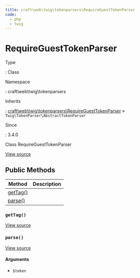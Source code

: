 ```yaml
---
title: craft\web\twig\tokenparsers\RequireGuestTokenParser
code:
  - php
  - twig
---
```


# RequireGuestTokenParser

Type

:   Class

Namespace

:   craft\web\twig\tokenparsers

Inherits

:   [craft\web\twig\tokenparsers\RequireGuestTokenParser](craft-web-twig-tokenparsers-requireguesttokenparser.md) &raquo;
`Twig\TokenParser\AbstractTokenParser`

Since

:   3.4.0



Class RequireGuestTokenParser





[View source](https://github.com/craftcms/cms/blob/master/src/web/twig/tokenparsers/RequireGuestTokenParser.php)






## Public Methods

| Method                                                                           | Description
| -------------------------------------------------------------------------------- | -----------
| [getTag()](craft-web-twig-tokenparsers-requireguesttokenparser.md#method-gettag) |
| [parse()](craft-web-twig-tokenparsers-requireguesttokenparser.md#method-parse)   |

### `getTag()`










[View source](https://github.com/craftcms/cms/blob/master/src/web/twig/tokenparsers/RequireGuestTokenParser.php#L41-L44)






### `parse()`










[View source](https://github.com/craftcms/cms/blob/master/src/web/twig/tokenparsers/RequireGuestTokenParser.php#L26-L36)


#### Arguments

- `$token`











